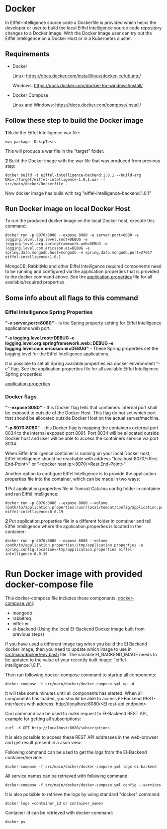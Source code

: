 # Docker

In Eiffel-Intelligence source code a Dockerfile is provided which helps the 
developer or user to build the local Eiffel Intelligence source code 
repository changes to a Docker image. With the Docker image user can try out 
the Eiffel Intelligence on a Docker Host or in a Kubernetes cluster.

## Requirements
- Docker

  Linux: https://docs.docker.com/install/linux/docker-ce/ubuntu/

  Windows: https://docs.docker.com/docker-for-windows/install/

- Docker Compose

  Linux and Windows:  https://docs.docker.com/compose/install/

## Follow these step to build the Docker image

**1** Build the Eiffel Intelligence war file:
    
    mvn package -DskipTests

This will produce a war file in the "target" folder.

**2** Build the Docker image with the war file that was produced from previous step:
    
    docker build -t eiffel-intelligence-backend:1.0.1 --build-arg URL=./target/eiffel-intelligence-1.0.1.war -f src/main/docker/Dockerfile .

Now docker image has build with tag "eiffel-intelligence-backend:1.0.1"

## Run Docker image on local Docker Host
To run the produced docker image on the local Docker host, execute this command:

    docker run -p 8070:8080 --expose 8080 -e server.port=8080 -e logging.level.log.level.root=DEBUG -e logging.level.org.springframework.web=DEBUG -e logging.level.com.ericsson.ei=DEBUG -e spring.data.mongodb.host=mongodb -e spring.data.mongodb.port=27017 eiffel-intelligence:1.0.1

MongoDB, RabbitMq and other Eiffel Intelligence required components need to 
be running and configured via the application properties that is provided 
to the docker command above. See the [application.properties](../src/main/resources/application.properties) 
file for all available/required properties.

## Some info about all flags to this command

### Eiffel Intelligence Spring Properties

<B>"-e server.port=8080"</B> - Is the Spring property setting for Eiffel 
Intelligence applications web port.

<B>"-e logging.level.root=DEBUG -e logging.level.org.springframework.web=DEBUG -e
logging.level.com.ericsson.ei=DEBUG"</B> - These Spring properties set the 
logging level for the Eiffel Intelligence applications.

It is possible to set all Spring available properties via docker environment 
"-e" flag. See the application.properties file for all available Eiffel 
Intelligence Spring properties:

[application.properties](../src/main/resources/application.properties)

### Docker flags

<B>"--expose 8080"</B> - this Docker flag tells that containers internal 
port shall be exposed to outside of the Docker Host. This flag do not set 
which port that should be allocated outside Docker Host on the actual server/machine.

<B>"-p 8070:8080"</B> - this Docker flag is mapping the containers external 
port 8034 to the internal exposed port 8091. Port 8034 will be allocated 
outside Docker host and user will be able to access the containers service 
via port 8034.

When Eiffel Intelligence container is running on your local Docker host, 
Eiffel Intelligence should be reachable with address "localhost:8070/\<Rest End-Point\>" or "\<docker host ip\>:8070/\<Rest End-Point\>"

Another option to configure Eiffel Intelligence is to provide the application 
properties file into the container, which can be made in two ways:

**1** Put application.properties file in Tomcat Catalina config folder in container and run Eiffel Intelligence:
    
    docker run -p 8070:8080 --expose 8080 --volume /path/to/application.properties:/usr/local/tomcat/config/application.properties eiffel-intelligence:0.0.19

**2** Put application.properties file in a different folder in container and 
tell Eiffel Intelligence where the application.properties is located in the container:

    docker run -p 8070:8080 --expose 8080 --volume /path/to/application.properties:/tmp/application.properties -e spring.config.location=/tmp/application.properties eiffel-intelligence:0.0.19

# Run Docker image with provided docker-compose file
This docker-compose file includes these components, [docker-compose.yml](../src/main/docker/docker-compose.yml):
- mongodb
- rabbitmq
- eiffel-er
- ei-backend (Using the local EI-Backend Docker image built from previous steps)

If you have used a different image tag when you build the EI Backend docker image,
then you need to update which image to use in [src/main/docker/env.bash](../src/main/docker/env.bash) file.
The variable EI_BACKEND_IMAGE needs to be updated to the value of your
recently built image: "eiffel-intelligence:1.0.1".

Then run following docker-compose command to startup all components:

    docker-compose -f src/main/docker/docker-compose.yml up -d

It will take some minutes until all components has started. When all components 
has loaded, you should be able to access EI-Backend REST-interfaces with address:
http://localhost:8080/\<EI rest-api endpoint\>

Curl command can be used to make request to EI-Backend REST API, example for getting all subscriptions:
    
    curl -X GET http://localhost:8080/subscriptions

It is also possible to access these REST API addresses in the web-browser and get 
result present in a Json view.

Following command can be used to get the logs from the EI-Backend container/service:

    docker-compose -f src/main/docker/docker-compose.yml logs ei-backend

All service names can be retrieved with following command:

    docker-compose -f src/main/docker/docker-compose.yml config --services

It is also possible to retrieve the logs by using standard "docker" command:

    docker logs <container_id or container_name>

Container id can be retrieved with docker command:

    docker ps
